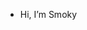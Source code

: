 - Hi, I’m Smoky 
<!---
smoky-makes-things/smoky-makes-things is a ✨ special ✨ repository because its `README.md` (this file) appears on your GitHub profile.
You can click the Preview link to take a look at your changes.
--->
